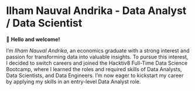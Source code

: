 # **Ilham Nauval Andrika - Data Analyst / Data Scientist**

👋 **Hello and welcome!**

I’m *Ilham Nauval Andrika*, an economics graduate with a strong interest and passion for transforming data into valuable insights. To pursue this interest, I decided to switch careers and joined the Hacktiv8 Full-Time Data Science Bootcamp, where I learned the roles and required skills of Data Analysts, Data Scientists, and Data Engineers. I’m now eager to kickstart my career by applying my skills in an entry-level Data Analyst role.
<!--
**IlhamNauval/IlhamNauval** is a ✨ _special_ ✨ repository because its `README.md` (this file) appears on your GitHub profile.

Here are some ideas to get you started:

- 🔭 I’m currently working on ...
- 🌱 I’m currently learning ...
- 👯 I’m looking to collaborate on ...
- 🤔 I’m looking for help with ...
- 💬 Ask me about ...
- 📫 How to reach me: ...
- 😄 Pronouns: ...
- ⚡ Fun fact: ...
-->
